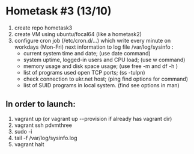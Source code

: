 # Hometask #3 (13/10)
1. create repo hometask3 
2. create VM using ubuntu/focal64 (like a hometask2)
3. configure cron job (/etc/cron.d/…) which write every minute on workdays (Mon-Fri) next information to log file /var/log/sysinfo :
   - current system time and date;   (use date command)
   - system uptime, logged-in users and CPU load;  (use w command)
   - memory usage and disk space usage;  (use free -m and df -h )
   - list of programs used open TCP ports; (ss -tulpn)
   - check connection to ukr.net host; (ping find options for command)
   - list of SUID programs in local system. (find  see options in man)

## In order to  launch:
1. vagrant up (or vagrant up --provision if already has vagrant dir)
2. vagrant ssh pdvmthree
3. sudo -i
4. tail -f /var/log/sysinfo.log
5. vagrant halt